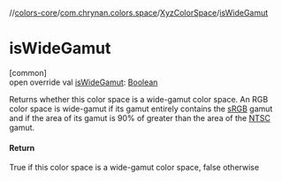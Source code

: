 //[colors-core](../../../index.md)/[com.chrynan.colors.space](../index.md)/[XyzColorSpace](index.md)/[isWideGamut](is-wide-gamut.md)

# isWideGamut

[common]\
open override val [isWideGamut](is-wide-gamut.md): [Boolean](https://kotlinlang.org/api/latest/jvm/stdlib/kotlin/-boolean/index.html)

Returns whether this color space is a wide-gamut color space. An RGB color space is wide-gamut if its gamut entirely contains the [sRGB](../-color-spaces/-s-r-g-b.md) gamut and if the area of its gamut is 90% of greater than the area of the [NTSC](../-color-spaces/-n-t-s-c_1953.md) gamut.

#### Return

True if this color space is a wide-gamut color space, false otherwise
